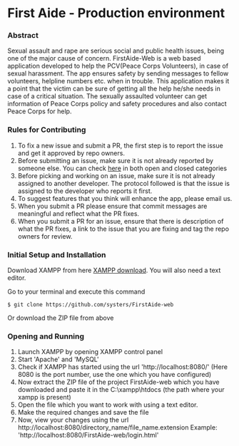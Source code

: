 # First Aide - Production environment

### Abstract
Sexual assault and rape are serious social and public health issues, being one of the major cause of concern.
FirstAide-Web is a web based application developed to help the PCV(Peace Corps Volunteers), in case of sexual
harassment. The app ensures safety by sending messages to fellow volunteers, helpline numbers etc. when in trouble. This application makes it a point that the victim can be sure of getting all the help
he/she needs in case of a critical situation. The sexually assaulted volunteer can get information of Peace Corps policy and safety procedures and also contact Peace Corps for help.


### Rules for Contributing
1. To fix a new issue and submit a PR, the first step is to report the issue and get it approved by repo owners.
2. Before submitting an issue, make sure it is not already reported by someone else. You can check [here](https://github.com/systers/FirstAide-web/issues) in both open and closed categories
3. Before picking and working on an issue, make sure it is not already assigned to another developer. The protocol followed is that the issue is assigned to the developer who reports it first.
4. To suggest features that you think will enhance the app, please email us. 
5. When you submit a PR please ensure that commit messages are meaningful and reflect what the PR fixes.
6. When you submit a PR for an issue, ensure that there is description of what the PR fixes, a link to the issue that you are fixing and tag the repo owners for review.


### Initial Setup and Installation
Download XAMPP from here [XAMPP download](https://www.apachefriends.org/download.html). You will also need a text editor.

Go to your terminal and execute this command

`$ git clone https://github.com/systers/FirstAide-web`

Or download the ZIP file from above

### Opening and Running
1. Launch XAMPP by opening XAMPP control panel
2. Start 'Apache' and 'MySQL'
3. Check if XAMPP has started using the url 'http://localhost:8080/' (Here 8080 is the port number, use the one which you have configured)
4. Now extract the ZIP file of the project FirstAide-web which you have downloaded and paste it in the C:\xampp\htdocs (the path where your xampp is present)
5. Open the file which you want to work with using a text editor.
6. Make the required changes and save the file
7. Now, view your changes using the url http://localhost:8080/directory_name/file_name.extension  Example: 'http://localhost:8080/FirstAide-web/login.html'
